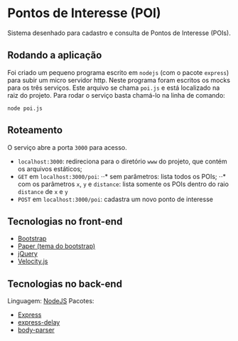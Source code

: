 # Pontos de Interesse (POI)
Sistema desenhado para cadastro e consulta de Pontos de Interesse (POIs).

## Rodando a aplicação
Foi criado um pequeno programa escrito em `nodejs` (com o pacote `express`) para subir um micro servidor http. 
Neste programa foram escritos os mocks para os três serviços.
Este arquivo se chama `poi.js` e está localizado na raiz do projeto. 
Para rodar o serviço basta chamá-lo na linha de comando:
```
node poi.js
```

## Roteamento
O serviço abre a porta `3000` para acesso.
* `localhost:3000`: redireciona para o diretório `www` do projeto, que contém os arquivos estáticos;
* `GET` em `localhost:3000/poi`:
⋅⋅* sem parâmetros: lista todos os POIs;
⋅⋅* com os parâmetros `x`, `y` e `distance`: lista somente os POIs dentro do raio `distance` de `x` e `y`
* `POST` em `localhost:3000/poi`: cadastra um novo ponto de interesse 

## Tecnologias no front-end
* [Bootstrap](http://getbootstrap.com/)
* [Paper (tema do bootstrap)](https://bootswatch.com/paper/)
* [jQuery](https://jquery.com/)
* [Velocity.js](http://velocityjs.org/)

## Tecnologias no back-end
Linguagem: [NodeJS](https://nodejs.org)
Pacotes:
* [Express](http://expressjs.com/)
* [express-delay](https://www.npmjs.com/package/express-delay)
* [body-parser](https://www.npmjs.com/package/body-parser)
